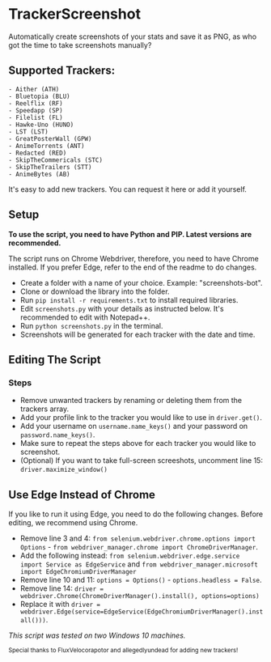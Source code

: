 # TrackerScreenshot
Automatically create screenshots of your stats and save it as PNG, as who got the time to take screenshots manually? 


## Supported Trackers:
    - Aither (ATH)
    - Bluetopia (BLU)
    - Reelflix (RF)
    - Speedapp (SP)
    - Filelist (FL)
    - Hawke-Uno (HUNO)
    - LST (LST)
    - GreatPosterWall (GPW)
    - AnimeTorrents (ANT)
    - Redacted (RED)
    - SkipTheCommericals (STC)
    - SkipTheTrailers (STT)
    - AnimeBytes (AB)
    
    
It's easy to add new trackers. You can request it here or add it yourself.    

##  Setup

**To use the script, you need to have Python and PIP. Latest versions are recommended.**

The script runs on Chrome Webdriver, therefore, you need to have Chrome installed. If you prefer Edge, refer to the end of the readme to do changes.  

- Create a folder with a name of your choice. Example: "screenshots-bot". 
- Clone or download the library into the folder.
- Run `pip install -r requirements.txt` to install required libraries. 
- Edit `screenshots.py` with your details as instructed below. It's recommended to edit with Notepad++. 
- Run `python screenshots.py` in the terminal.
- Screenshots will be generated for each tracker with the date and time.


## Editing The Script 

### Steps
- Remove unwanted trackers by renaming or deleting them from the trackers array. 
- Add your profile link to the tracker you would like to use in `driver.get()`. 
- Add your username on `username.name_keys()` and your password on `password.name_keys()`. 
- Make sure to repeat the steps above for each tracker you would like to screenshot. 
- (Optional) If you want to take full-screen screeshots, uncomment line 15: `driver.maximize_window()`


## Use Edge Instead of Chrome

If you like to run it using Edge, you need to do the following changes. Before editing, we recommend using Chrome. 
- Remove line 3 and 4: `from selenium.webdriver.chrome.options import Options` - `from webdriver_manager.chrome import ChromeDriverManager`. 
- Add the following instead: `from selenium.webdriver.edge.service import Service as EdgeService` and `from webdriver_manager.microsoft import EdgeChromiumDriverManager`
- Remove line 10 and 11: `options = Options()` - `options.headless = False`. 
- Remove line 14: `driver = webdriver.Chrome(ChromeDriverManager().install(), options=options)`
- Replace it with `driver = webdriver.Edge(service=EdgeService(EdgeChromiumDriverManager().install()))`.


*This script was tested on two Windows 10 machines.*


<sub>Special thanks to FluxVelocorapotor and allegedlyundead for adding new trackers!</sub>
